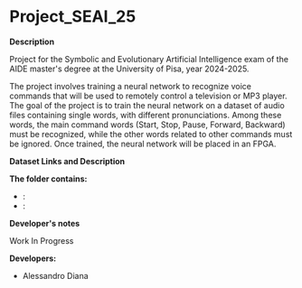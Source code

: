 # Project_SEAI_25
**Description** 

Project for the Symbolic and Evolutionary Artificial Intelligence exam of the AIDE master's degree at the University of Pisa, year 2024-2025.

The project involves training a neural network to recognize voice commands that will be used to remotely control a television or MP3 player.
The goal of the project is to train the neural network on a dataset of audio files containing single words, with different pronunciations.
Among these words, the main command words (Start, Stop, Pause, Forward, Backward) must be recognized, while the other words related to other commands must be ignored.
Once trained, the neural network will be placed in an FPGA.

**Dataset Links and Description**  

**The folder contains:**  
  
- : 
- : 

**Developer's notes**  
  
Work In Progress

**Developers:**  
- Alessandro Diana